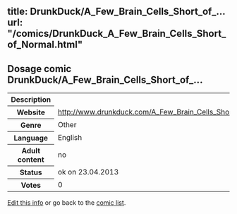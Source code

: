 title: DrunkDuck/A_Few_Brain_Cells_Short_of_...
url: "/comics/DrunkDuck_A_Few_Brain_Cells_Short_of_Normal.html"
---
Dosage comic DrunkDuck/A_Few_Brain_Cells_Short_of_...
-----------------------------------------

<p id="msg"></p>
<script type="text/javascript">
if (window.location.search === '?edit_info_mail=sent_ok') {
  var elem = document.getElementById("msg");
  elem.innerHTML = 'Edited information sucessfully sent.';
  elem.className = 'ok';
}
</script>
<table class="comicinfo">
<tr>
<th>Description</th><td></td>
</tr>
<tr>
<th>Website</th><td><a href="http://www.drunkduck.com/A_Few_Brain_Cells_Short_of_Normal/">http://www.drunkduck.com/A_Few_Brain_Cells_Short_of_Normal/</a></td>
</tr>
<tr>
<th>Genre</th><td>Other</td>
</tr>
<tr>
<th>Language</th><td>English</td>
</tr>
<tr>
<th>Adult content</th><td>no</td>
</tr>
<tr>
<th>Status</th><td>ok on 23.04.2013</td>
</tr>
<tr>
<th>Votes</th><td>0</td>
</tr>
</table>

[Edit this info](DrunkDuck_A_Few_Brain_Cells_Short_of_Normal_edit.html) or go back to the [comic list](../comic-index.html).
